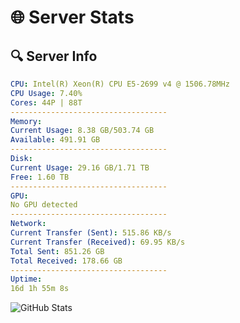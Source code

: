 # 🌐 Server Stats
## 🔍 Server Info
```yaml
CPU: Intel(R) Xeon(R) CPU E5-2699 v4 @ 1506.78MHz
CPU Usage: 7.40%
Cores: 44P | 88T
-----------------------------------
Memory:
Current Usage: 8.38 GB/503.74 GB
Available: 491.91 GB
-----------------------------------
Disk:
Current Usage: 29.16 GB/1.71 TB
Free: 1.60 TB
-----------------------------------
GPU:
No GPU detected
-----------------------------------
Network:
Current Transfer (Sent): 515.86 KB/s
Current Transfer (Received): 69.95 KB/s
Total Sent: 851.26 GB
Total Received: 178.66 GB
-----------------------------------
Uptime:
16d 1h 55m 8s
```
![GitHub Stats](https://img.shields.io/badge/Updated-2025-05-05_19:03:56-blue)